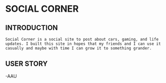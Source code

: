 # **SOCIAL CORNER**



## INTRODUCTION
    Social Corner is a social site to post about cars, gaming, and life updates. I built this site in hopes that my friends and I can use it casually and maybe with time I can grow it to something grander.

## USER STORY

-AAU
